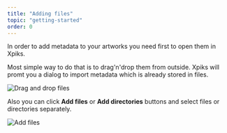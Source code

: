 ```yaml
---
title: "Adding files"
topic: "getting-started"
order: 0
---
```


In order to add metadata to your artworks you need first to open them in Xpiks.

Most simple way to do that is to drag'n'drop them from outside. Xpiks will promt you a dialog to import metadata which is already stored in files.

<p>
  <img alt="Drag and drop files" src="{{site.url}}/images/tutorials/getting-started/adding-files-drag-n-drop.gif" class="small-12 large-12" />
</p>

Also you can click **Add files** or **Add directories** buttons and select files or directories separately.

<p>
  <img alt="Add files" src="{{site.url}}/images/tutorials/getting-started/adding-files-button.gif" class="small-12 large-12" />
</p>
  
